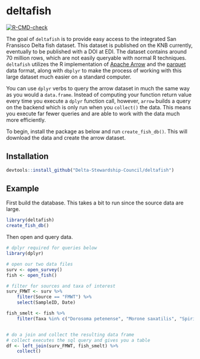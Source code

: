 
# deltafish

<!-- badges: start -->
  [![R-CMD-check](https://github.com/Delta-Stewardship-Council/deltafish/workflows/R-CMD-check/badge.svg)](https://github.com/Delta-Stewardship-Council/deltafish/actions)
<!-- badges: end -->

The goal of `deltafish` is to provide easy access to the integrated San Fransisco Delta fish dataset. This dataset is published on the KNB currently, eventually to be published with a DOI at EDI. The dataset contains around 70 million rows, which are not easily queryable with normal R techniques. `deltafish` utilizes the R implementation of [Apache Arrow](https://arrow.apache.org/docs/r/) and the [parquet](https://parquet.apache.org/documentation/latest/) data format, along with `dbplyr` to make the process of working with this large dataset much easier on a standard computer. 

You can use `dplyr` verbs to query the arrow dataset in much the same way as you would a `data.frame`. Instead of computing your function return value every time you execute a `dplyr` function call, however, `arrow` builds a query on the backend which is only run when you `collect()` the data. This means you execute far fewer queries and are able to work with the data much more efficiently.

To begin, install the package as below and run `create_fish_db()`. This will download the data and create the arrow dataset.

## Installation

``` r
devtools::install_github("Delta-Stewardship-Council/deltafish")
```

## Example

First build the database. This takes a bit to run since the source data are large.

``` r
library(deltafish)
create_fish_db()
```

Then open and query data.

```r
# dplyr required for queries below
library(dplyr)

# open our two data files
surv <- open_survey()
fish <- open_fish()

# filter for sources and taxa of interest
surv_FMWT <- surv %>% 
    filter(Source == "FMWT") %>% 
    select(SampleID, Date)

fish_smelt <- fish %>% 
    filter(Taxa %in% c("Dorosoma petenense", "Morone saxatilis", "Spirinchus thaleichthys"))


# do a join and collect the resulting data frame
# collect executes the sql query and gives you a table
df <- left_join(surv_FMWT, fish_smelt) %>% 
    collect() 

```

